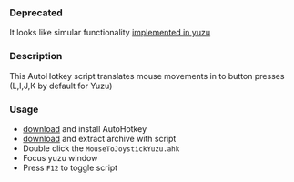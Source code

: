 ### Deprecated
  It looks like simular functionality [implemented in yuzu](https://github.com/yuzu-emu/yuzu/pull/5869)

### Description

This AutoHotkey script translates mouse movements in to button presses (L,I,J,K by default for Yuzu)

### Usage
* [download](https://www.autohotkey.com/) and install AutoHotkey 
* [download](https://github.com/0x384c0/MouseToJoystickYuzu/archive/master.zip) and extract archive with script
* Double click the `MouseToJoystickYuzu.ahk`
* Focus yuzu window
* Press `F12` to toggle script
